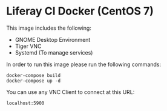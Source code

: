 # Liferay CI Docker (CentOS 7)

This image includes the following:
* GNOME Desktop Environment
* Tiger VNC
* Systemd (To manage services)

In order to run this image please run the following commands:
```
docker-compose build
docker-compose up -d
```

You can use any VNC Client to connect at this URL:
```
localhost:5900
```